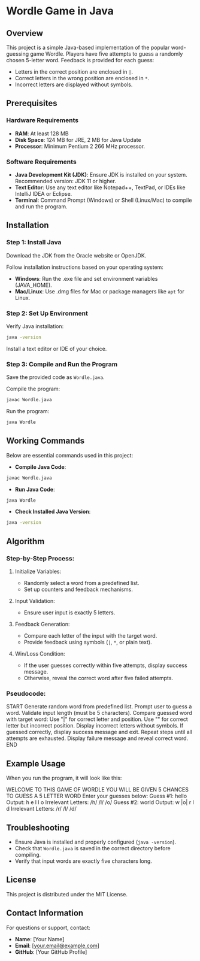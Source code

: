 # Wordle Game in Java

## Overview
This project is a simple Java-based implementation of the popular word-guessing game Wordle. Players have five attempts to guess a randomly chosen 5-letter word. Feedback is provided for each guess:

- Letters in the correct position are enclosed in `|`.
- Correct letters in the wrong position are enclosed in `*`.
- Incorrect letters are displayed without symbols.

## Prerequisites

### Hardware Requirements
- **RAM**: At least 128 MB
- **Disk Space**: 124 MB for JRE, 2 MB for Java Update
- **Processor**: Minimum Pentium 2 266 MHz processor.

### Software Requirements
- **Java Development Kit (JDK)**: Ensure JDK is installed on your system. Recommended version: JDK 11 or higher.
- **Text Editor**: Use any text editor like Notepad++, TextPad, or IDEs like IntelliJ IDEA or Eclipse.
- **Terminal**: Command Prompt (Windows) or Shell (Linux/Mac) to compile and run the program.

## Installation

### Step 1: Install Java
Download the JDK from the Oracle website or OpenJDK.

Follow installation instructions based on your operating system:

- **Windows**: Run the .exe file and set environment variables (JAVA_HOME).
- **Mac/Linux**: Use .dmg files for Mac or package managers like `apt` for Linux.

### Step 2: Set Up Environment
Verify Java installation:

```bash
java -version
```

Install a text editor or IDE of your choice.

### Step 3: Compile and Run the Program
Save the provided code as `Wordle.java`.

Compile the program:

```bash
javac Wordle.java
```

Run the program:

```bash
java Wordle
```

## Working Commands
Below are essential commands used in this project:

- **Compile Java Code**:

```bash
javac Wordle.java
```

- **Run Java Code**:

```bash
java Wordle
```

- **Check Installed Java Version**:

```bash
java -version
```

## Algorithm
### Step-by-Step Process:
1. Initialize Variables:
   - Randomly select a word from a predefined list.
   - Set up counters and feedback mechanisms.
   
2. Input Validation:
   - Ensure user input is exactly 5 letters.
   
3. Feedback Generation:
   - Compare each letter of the input with the target word.
   - Provide feedback using symbols (`|`, `*`, or plain text).
   
4. Win/Loss Condition:
   - If the user guesses correctly within five attempts, display success message.
   - Otherwise, reveal the correct word after five failed attempts.

### Pseudocode:

START
Generate random word from predefined list.
Prompt user to guess a word.
Validate input length (must be 5 characters).
Compare guessed word with target word:
Use "|" for correct letter and position.
Use "" for correct letter but incorrect position.
Display incorrect letters without symbols.
If guessed correctly, display success message and exit.
Repeat steps until all attempts are exhausted.
Display failure message and reveal correct word.
END


## Example Usage
When you run the program, it will look like this:


WELCOME TO THIS GAME OF WORDLE
YOU WILL BE GIVEN 5 CHANCES TO GUESS A 5 LETTER WORD
Enter your guesses below:
Guess #1: hello
Output: h e l l o
Irrelevant Letters: /h/ /l/ /o/
Guess #2: world
Output: w |o| r l d
Irrelevant Letters: /r/ /l/ /d/


## Troubleshooting
- Ensure Java is installed and properly configured (`java -version`).
- Check that `Wordle.java` is saved in the correct directory before compiling.
- Verify that input words are exactly five characters long.

## License
This project is distributed under the MIT License.

## Contact Information
For questions or support, contact:

- **Name**: [Your Name]
- **Email**: [your.email@example.com]
- **GitHub**: [Your GitHub Profile]
